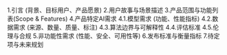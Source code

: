 1.引言 (背景、目标用户、产品愿景)
2.用户故事与场景描述
3.产品范围与功能列表(Scope & Features)
4.产品特定AI需求
    4.1.模型需求 (功能、性能指标)
    4.2.数据需求 (来源、数量、质量、标注)
    4.3.算法边界与可解释性
    4.4.评估标准
    4.5.伦理与合规
5.非功能性需求 (性能、安全、可用性等)
6.发布标准与衡量指标
7.待定项与未来规划